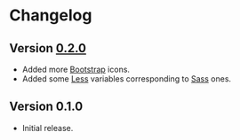 # Changelog

## Version [0.2.0](https://github.com/mc2it/ui-theme/compare/v0.1.0...v0.2.0)
- Added more [Bootstrap](https://icons.getbootstrap.com) icons.
- Added some [Less](https://lesscss.org) variables corresponding to [Sass](https://sass-lang.com) ones.

## Version 0.1.0
- Initial release.
